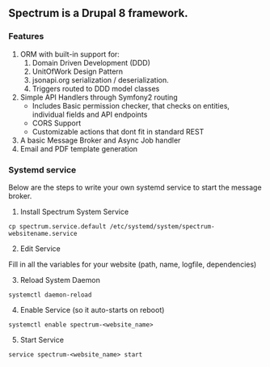 ## Spectrum is a Drupal 8 framework.

### Features
1. ORM with built-in support for:
   1. Domain Driven Development (DDD)
   2. UnitOfWork Design Pattern
   3. jsonapi.org serialization / deserialization.
   4. Triggers routed to DDD model classes
2. Simple API Handlers through Symfony2 routing
   * Includes Basic permission checker, that checks on entities, individual fields and API endpoints
   * CORS Support
   * Customizable actions that dont fit in standard REST
3. A basic Message Broker and Async Job handler
4. Email and PDF template generation


### Systemd service
Below are the steps to write your own systemd service to start the message broker.

1. Install Spectrum System Service

`cp spectrum.service.default /etc/systemd/system/spectrum-websitename.service`

2. Edit Service

Fill in all the variables for your website (path, name, logfile, dependencies)

3. Reload System Daemon

`systemctl daemon-reload`

4. Enable Service (so it auto-starts on reboot)

`systemctl enable spectrum-<website_name>`

5. Start Service

`service spectrum-<website_name> start`

